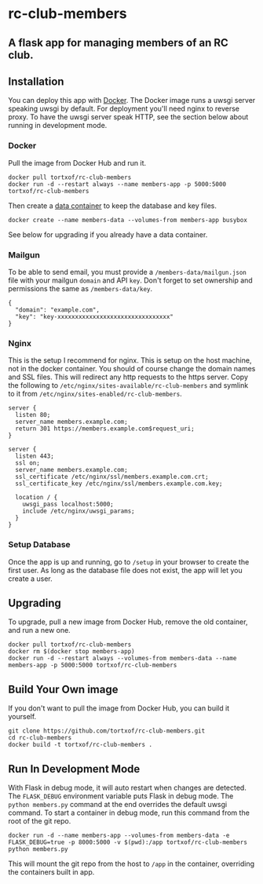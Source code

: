 # rc-club-members

## A flask app for managing members of an RC club.

## Installation

You can deploy this app with [Docker](https://www.docker.com/).
The Docker image runs a uwsgi server speaking uwsgi by default.
For deployment you'll need nginx to reverse proxy.
To have the uwsgi server speak HTTP, see the section below about running in
development mode.

### Docker

Pull the image from Docker Hub and run it.

    docker pull tortxof/rc-club-members
    docker run -d --restart always --name members-app -p 5000:5000 tortxof/rc-club-members

Then create a
[data container](https://docs.docker.com/userguide/dockervolumes/#creating-and-mounting-a-data-volume-container)
to keep the database and key files.

    docker create --name members-data --volumes-from members-app busybox

See below for upgrading if you already have a data container.

### Mailgun

To be able to send email, you must provide a `/members-data/mailgun.json` file
with your mailgun `domain` and API `key`. Don't forget to set ownership and
permissions the same as `/members-data/key`.

    {
      "domain": "example.com",
      "key": "key-xxxxxxxxxxxxxxxxxxxxxxxxxxxxxxxx"
    }

### Nginx

This is the setup I recommend for nginx. This is setup on the host machine, not
in the docker container. You should of course change the domain names and SSL
files. This will redirect any http requests to the https server. Copy the
following to `/etc/nginx/sites-available/rc-club-members` and symlink to it from
`/etc/nginx/sites-enabled/rc-club-members`.

    server {
      listen 80;
      server_name members.example.com;
      return 301 https://members.example.com$request_uri;
    }

    server {
      listen 443;
      ssl on;
      server_name members.example.com;
      ssl_certificate /etc/nginx/ssl/members.example.com.crt;
      ssl_certificate_key /etc/nginx/ssl/members.example.com.key;

      location / {
        uwsgi_pass localhost:5000;
        include /etc/nginx/uwsgi_params;
      }
    }

### Setup Database

Once the app is up and running, go to `/setup` in your browser to create the
first user. As long as the database file does not exist, the app will let you
create a user.

## Upgrading

To upgrade, pull a new image from Docker Hub, remove the old container, and run
a new one.

    docker pull tortxof/rc-club-members
    docker rm $(docker stop members-app)
    docker run -d --restart always --volumes-from members-data --name members-app -p 5000:5000 tortxof/rc-club-members

## Build Your Own image

If you don't want to pull the image from Docker Hub, you can build it yourself.

    git clone https://github.com/tortxof/rc-club-members.git
    cd rc-club-members
    docker build -t tortxof/rc-club-members .

## Run In Development Mode

With Flask in debug mode, it will auto restart when changes are detected.
The `FLASK_DEBUG` environment variable puts Flask in debug mode.
The `python members.py` command at the end overrides the default uwsgi command.
To start a container in debug mode, run this command from the root of the git
repo.

    docker run -d --name members-app --volumes-from members-data -e FLASK_DEBUG=true -p 8000:5000 -v $(pwd):/app tortxof/rc-club-members python members.py

This will mount the git repo from the host to `/app` in the container,
overriding the containers built in app.
